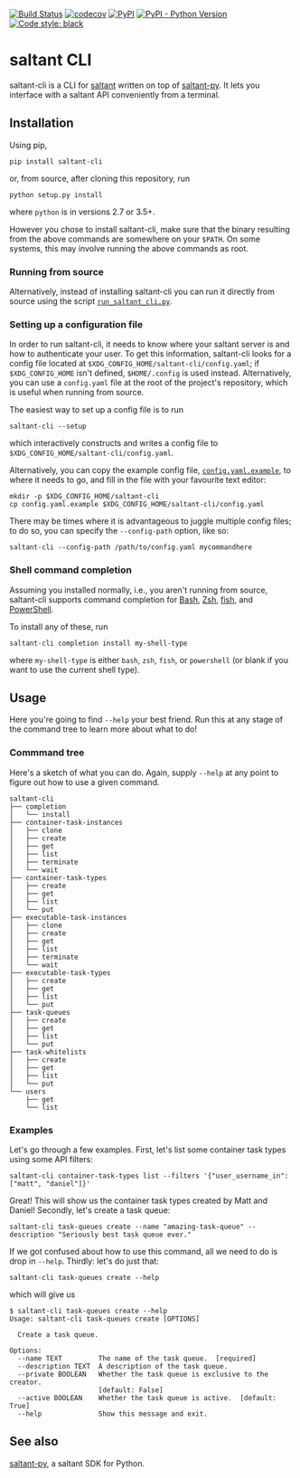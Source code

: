 [![Build Status](https://travis-ci.com/saltant-org/saltant-cli.svg?branch=master)](https://travis-ci.com/saltant-org/saltant-cli)
[![codecov](https://codecov.io/gh/saltant-org/saltant-cli/branch/master/graph/badge.svg)](https://codecov.io/gh/saltant-org/saltant-cli)
[![PyPI](https://img.shields.io/pypi/v/saltant-cli.svg)](https://pypi.org/project/saltant-cli/)
[![PyPI - Python Version](https://img.shields.io/pypi/pyversions/saltant-cli.svg)](https://pypi.org/project/saltant-cli/)
[![Code style: black](https://img.shields.io/badge/code%20style-black-000000.svg)](https://github.com/ambv/black)


# saltant CLI

saltant-cli is a CLI for
[saltant](https://github.com/saltant-org/saltant) written on top of
[saltant-py](https://github.com/saltant-org/saltant-py).  It lets you
interface with a saltant API conveniently from a terminal.

## Installation

Using pip,

```
pip install saltant-cli
```

or, from source, after cloning this repository, run

```
python setup.py install
```

where `python` is in versions 2.7 or 3.5+.

However you chose to install saltant-cli, make sure that the binary
resulting from the above commands are somewhere on your `$PATH`. On some
systems, this may involve running the above commands as root.

### Running from source

Alternatively, instead of installing saltant-cli you can run it directly
from source using the script [`run_saltant_cli.py`](run_saltant_cli.py).

### Setting up a configuration file

In order to run saltant-cli, it needs to know where your saltant server
is and how to authenticate your user. To get this information,
saltant-cli looks for a config file located at
`$XDG_CONFIG_HOME/saltant-cli/config.yaml`; if `$XDG_CONFIG_HOME` isn't
defined, `$HOME/.config` is used instead. Alternatively, you can use a
`config.yaml` file at the root of the project's repository, which is
useful when running from source.

The easiest way to set up a config file is to run

```
saltant-cli --setup
```

which interactively constructs and writes a config file to
`$XDG_CONFIG_HOME/saltant-cli/config.yaml`.

Alternatively, you can copy the example config file,
[`config.yaml.example`](config.yaml.example), to where it needs to go,
and fill in the file with your favourite text editor:

```
mkdir -p $XDG_CONFIG_HOME/saltant-cli
cp config.yaml.example $XDG_CONFIG_HOME/saltant-cli/config.yaml
```

There may be times where it is advantageous to juggle multiple config
files; to do so, you can specify the `--config-path` option, like so:

```
saltant-cli --config-path /path/to/config.yaml mycommandhere
```

### Shell command completion

Assuming you installed normally, i.e., you aren't running from source,
saltant-cli supports command completion for
[Bash](https://www.gnu.org/software/bash/), [Zsh](https://www.zsh.org/),
[fish](https://fishshell.com/), and
[PowerShell](https://docs.microsoft.com/en-us/powershell/scripting/powershell-scripting?view=powershell-6).

To install any of these, run

```
saltant-cli completion install my-shell-type
```

where `my-shell-type` is either `bash`, `zsh`, `fish`, or `powershell`
(or blank if you want to use the current shell type).

## Usage

Here you're going to find `--help` your best friend. Run this at any
stage of the command tree to learn more about what to do!

### Commmand tree

Here's a sketch of what you can do. Again, supply `--help` at any point
to figure out how to use a given command.

```
saltant-cli
├── completion
│   └── install
├── container-task-instances
│   ├── clone
│   ├── create
│   ├── get
│   ├── list
│   ├── terminate
│   └── wait
├── container-task-types
│   ├── create
│   ├── get
│   ├── list
│   └── put
├── executable-task-instances
│   ├── clone
│   ├── create
│   ├── get
│   ├── list
│   ├── terminate
│   └── wait
├── executable-task-types
│   ├── create
│   ├── get
│   ├── list
│   └── put
├── task-queues
│   ├── create
│   ├── get
│   ├── list
│   └── put
├── task-whitelists
│   ├── create
│   ├── get
│   ├── list
│   └── put
└── users
    ├── get
    └── list
```

### Examples

Let's go through a few examples. First, let's list some container task
types using some API filters:

```
saltant-cli container-task-types list --filters '{"user_username_in": ["matt", "daniel"]}'
```

Great! This will show us the container task types created by Matt and
Daniel! Secondly, let's create a task queue:

```
saltant-cli task-queues create --name "amazing-task-queue" --description "Seriously best task queue ever."
```

If we got confused about how to use this command, all we need to do is
drop in `--help`. Thirdly: let's do just that:

```
saltant-cli task-queues create --help
```

which will give us

```
$ saltant-cli task-queues create --help
Usage: saltant-cli task-queues create [OPTIONS]

  Create a task queue.

Options:
  --name TEXT         The name of the task queue.  [required]
  --description TEXT  A description of the task queue.
  --private BOOLEAN   Whether the task queue is exclusive to the creator.
                      [default: False]
  --active BOOLEAN    Whether the task queue is active.  [default: True]
  --help              Show this message and exit.
```

## See also

[saltant-py](https://github.com/saltant-org/saltant-py/), a saltant SDK
for Python.
